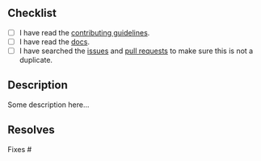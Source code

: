 <!-- Thanks for opening a PR! Your contribution is much appreciated.
To make sure your PR is handled as smoothly as possible we request that you follow the checklist sections below.
Choose the right checklist for the change(s) that you're making: -->

## Checklist

<!-- Please check the boxes by putting an x in the [ ] like so: [x] -->

- [ ] I have read the [contributing guidelines](https://github.com/hoangnhan2ka3/twg/blob/main/CONTRIBUTING.md).
- [ ] I have read the [docs](https://github.com/hoangnhan2ka3/twg/tree/main/docs).
- [ ] I have searched the [issues](https://github.com/hoangnhan2ka3/twg/issues) and [pull requests](https://github.com/hoangnhan2ka3/twg/pulls) to make sure this is not a duplicate.

<!-- If you have any other questions, please feel free to ask! -->

## Description

<!-- Please describe the changes you made here. -->

Some description here...

## Resolves

<!-- If this PR resolves an issue, please mention the issue number here. Otherwise, you can delete this section. -->

Fixes #
